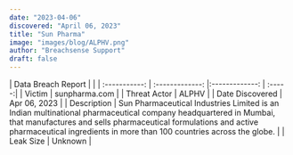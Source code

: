 ```yaml
---
date: "2023-04-06"
discovered: "April 06, 2023"
title: "Sun Pharma"
image: "images/blog/ALPHV.png"
author: "Breachsense Support"
draft: false
---
```


| Data Breach Report           |              | 
| :-----------: | :-------------:     |:-------------:    | :-----:|
| Victim      | sunpharma.com      | 
| Threat Actor      | ALPHV      | 
| Date Discovered      | Apr 06, 2023      | 
| Description      | Sun Pharmaceutical Industries Limited is an Indian multinational pharmaceutical company headquartered in Mumbai, that manufactures and sells pharmaceutical formulations and active pharmaceutical ingredients in more than 100 countries across the globe.      | 
| Leak Size      | Unknown      | 

